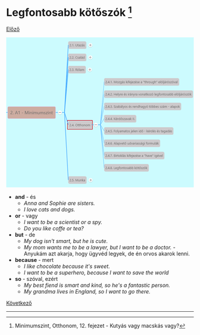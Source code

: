 # Legfontosabb kötőszók [^1]

[Előző](7.md)

![2.4](images/2.4.png)

* **and** - és
  * *Anna and Sophie are sisters.*
  * *I love cats and dogs.*
* **or** - vagy
  * *I want to be a scientist or a spy.*
  * *Do you like coffe or tea?*
* **but** - de
  * *My dog isn't smart, but he is cute.*
  * *My mom wants me to be a lawyer, but I want to be a doctor.* - Anyukám azt akarja, hogy ügyvéd legyek, de én orvos akarok lenni.
* **because** - mert
  * *I like chocolate because it's sweet.*
  * *I want to be a superhero, because I want to save the world*
* **so** - szóval, ezért
  * *My best fiend is smart and kind, so he's a fantastic person.*
  * *My grandma lives in England, so I want to go there.*

[Következő](../2.5-Munka/1.md)

---
[^1]: Minimumszint, Otthonom, 12. fejezet - Kutyás vagy macskás vagy?